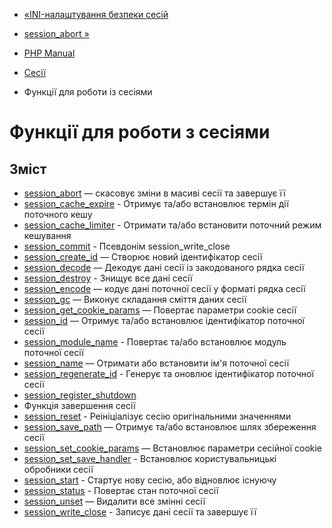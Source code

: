 - [«INI-налаштування безпеки сесій](session.security.ini.md)
- [session_abort »](function.session-abort.md)

- [PHP Manual](index.md)
- [Сесії](book.session.md)
- Функції для роботи із сесіями

# Функції для роботи з сесіями

## Зміст

- [session_abort](function.session-abort.md) — скасовує зміни в
масиві сесії та завершує її
- [session_cache_expire](function.session-cache-expire.md) -
Отримує та/або встановлює термін дії поточного кешу
- [session_cache_limiter](function.session-cache-limiter.md) -
Отримати та/або встановити поточний режим кешування
- [session_commit](function.session-commit.md) - Псевдонім
session_write_close
- [session_create_id](function.session-create-id.md) — Створює новий
ідентифікатор сесії
- [session_decode](function.session-decode.md) — Декодує дані
сесії із закодованого рядка сесії
- [session_destroy](function.session-destroy.md) - Знищує все
дані сесії
- [session_encode](function.session-encode.md) — кодує дані
поточної сесії у форматі рядка сесії
- [session_gc](function.session-gc.md) — Виконує складання сміття
даних сесії
- [session_get_cookie_params](function.session-get-cookie-params.md)
— Повертає параметри cookie сесії
- [session_id](function.session-id.md) — Отримує та/або
встановлює ідентифікатор поточної сесії
- [session_module_name](function.session-module-name.md) -
Повертає та/або встановлює модуль поточної сесії
- [session_name](function.session-name.md) — Отримати або встановити
ім'я поточної сесії
- [session_regenerate_id](function.session-regenerate-id.md) -
Генерує та оновлює ідентифікатор поточної сесії
- [session_register_shutdown](function.session-register-shutdown.md)
- Функція завершення сесії
- [session_reset](function.session-reset.md) - Реініціалізує
сесію оригінальними значеннями
- [session_save_path](function.session-save-path.md) — Отримує
та/або встановлює шлях збереження сесії
- [session_set_cookie_params](function.session-set-cookie-params.md)
— Встановлює параметри сесійної cookie
- [session_set_save_handler](function.session-set-save-handler.md) -
Встановлює користувальницькі обробники сесії
- [session_start](function.session-start.md) - Стартує нову
сесію, або відновлює існуючу
- [session_status](function.session-status.md) - Повертає
стан поточної сесії
- [session_unset](function.session-unset.md) — Видалити все
змінні сесії
- [session_write_close](function.session-write-close.md) -
Записує дані сесії та завершує її
